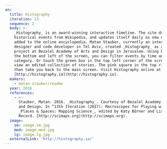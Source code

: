 ```yaml
---
en:
  title: Histography
  iteration: 13
  sequence: 2
  body: >-
    _Histography_ is an award-winning interactive timeline. The site draws
    historical events from Wikipedia, and updates itself daily as new events are
    added to the online encyclopedia. Matan Stauber, currently an interactive
    designer and code developer in Tel Aviv, created _Histography_ as a final
    project at Bezalel Academy of Arts and Design in Jerusalem. Using bars at
    the bottom and left of the screen, you can filter events by time and by
    category. Or touch the green box in the top left corner of the screen to
    view an edited collection of stories. The pink square in the top right will
    then take you back to the main screen. Visit Histography online at
    [http://histography.io](http://histography.io).
  makers:
    - matan-stauber/readme
  year: 2016
  references:
    - >-
      Stauber, Matan. 2016. _Histography_. Courtesy of Bezalel Academy of Arts
      and Design. In “13th Iteration (2017): Macroscopes for Playing with Scale,
      _Places & Spaces: Mapping Science_, edited by Katy Börner and Lisel
      Record. [http://scimaps.org](http://scimaps.org).
  image:
    sm: image.sm.jpg
    med: image.med.jpg
    lg: image.lg.jpg
  externalLink: 'http://histography.io/'
---
```

